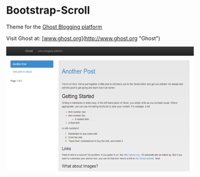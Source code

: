 Bootstrap-Scroll
=======

Theme for the [Ghost Blogging platform](http://ghost.org "Ghost Blogging Platform")

Visit Ghost at: [www.ghost.org](http://www.ghost.org "Ghost")

![Screenshot](ghost.png?raw=true)
